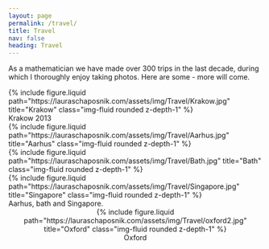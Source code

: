 ```yaml
---
layout: page
permalink: /travel/
title: Travel
nav: false
heading: Travel
---
```

  
As a mathematician we have made over 300 trips in the last decade, during which I thoroughly enjoy taking photos. Here are some - more will come.  
 
<div class="row">
    <div class="col-sm mt-3 mt-md-0">
        {% include figure.liquid path="https://lauraschaposnik.com/assets/img/Travel/Krakow.jpg" title="Krakow" class="img-fluid rounded z-depth-1" %}
    </div>
</div>
<div class="caption">
    Krakow 2013
</div>

<div class="row">
    <div class="col-sm mt-3 mt-md-0">
        {% include figure.liquid path="https://lauraschaposnik.com/assets/img/Travel/Aarhus.jpg" title="Aarhus" class="img-fluid rounded z-depth-1" %}
    </div>
    <div class="col-sm mt-3 mt-md-0">
        {% include figure.liquid path="https://lauraschaposnik.com/assets/img/Travel/Bath.jpg" title="Bath" class="img-fluid rounded z-depth-1" %}
    </div>
    <div class="col-sm mt-3 mt-md-0">
        {% include figure.liquid path="https://lauraschaposnik.com/assets/img/Travel/Singapore.jpg" title="Singapore" class="img-fluid rounded z-depth-1" %}
    </div>
</div>
<div class="caption">
Aarhus, bath and Singapore. 
</div>


<center>
<div class="row">
    <div class="col-sm mt-3 mt-md-0">
        {% include figure.liquid path="https://lauraschaposnik.com/assets/img/Travel/oxford2.jpg" title="Oxford" class="img-fluid rounded z-depth-1" %}
    </div>
</div>
<div class="caption">
Oxford
</div>
</center>
